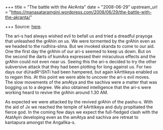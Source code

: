 +++
title = "The battle with the AkrAnta"
date = "2008-06-29"
upstream_url = "https://manasataramgini.wordpress.com/2008/06/29/the-battle-with-the-akranta/"

+++
Source: [here](https://manasataramgini.wordpress.com/2008/06/29/the-battle-with-the-akranta/).

The ari-s had always wished evil to befall us and tried a dreadful prayoga that unleashed the grAhin on us. We were tormented by the grAhin even as we headed to the rudhira-sIma. But we invoked skanda to come to our aid. One the first day the grAhin of our ari-s seemed to keep us down. But on the second the darts of kumAra expressed their miraculous effects and the grAhin could not even near us. Seeing this the ari-s decided to try the other subversive attack that they had been plotting for long against us. For two days our dUradR^iShTi had been hampered, but again kArttikeya enabled us to regain this. At this point we were able to uncover the ari-s evil moves. The slow movements of the amAtya and the sachiva were a matter that was bogging us to a degree. We also obtained intelligence that the ari-s were working heard to revive the grAhin around 1.30 AM.

As expected we were attacked by the revived grAhin of the pashu-s. With the aid of Jx we reached the temple of kArttikeya and duly propitiated the fierce god. In the coming few days we expect the full-fledged clash with the AtatAyin developing even as the amAtya and sachiva are retreat to kantapura amongst the AngalIka-s.

